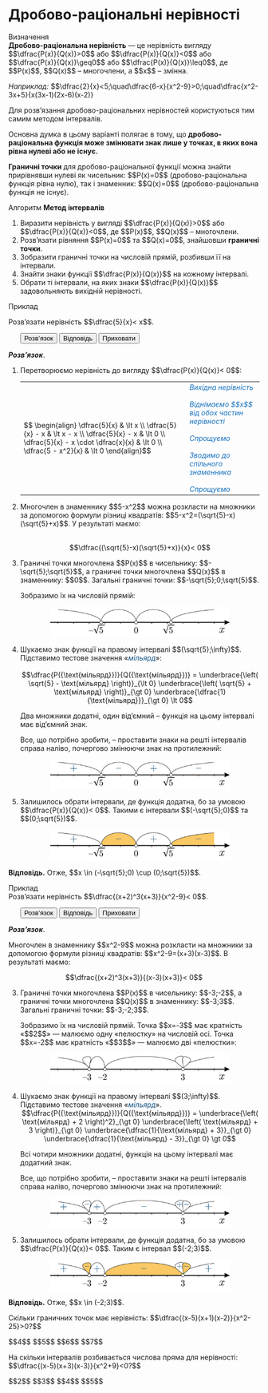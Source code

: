 # Дробово-рацiональнi нерiвності

<div class="space">
<div class="eoz-wrap">
<span class="eoz">Визначення</span>
<div class="eoz-text">
<b>Дробово-раціональна нерівність</b> — це нерівність вигляду $$\dfrac{P(x)}{Q(x)}>0$$ або $$\dfrac{P(x)}{Q(x)}<0$$ або $$\dfrac{P(x)}{Q(x)}\geq0$$ або $$\dfrac{P(x)}{Q(x)}\leq0$$, де $$P(x)$$, $$Q(x)$$ – многочлени, а $$x$$ – змінна.
</div>
</div>
</div>

<p><i>Наприклад:</i> $$\dfrac{2}{x}<5;\quad\dfrac{6-x}{x^2-9}>0;\quad\dfrac{x^2-3x+5}{x(3x-1)(2x-6)(x-2)}<x.$$</p>

<p>Для розв’язання дробово-раціональних нерівностей користуються тим самим методом інтервалів.</p>

<p>Основна думка в цьому варіанті полягає в тому, що <b>дробово-раціональна функція може змінювати знак лише у точках, в яких вона рівна нулеві або не існує.
</b></p>

<p><b>Граничні точки</b> для дробово-раціональної функції можна знайти прирівнявши нулеві як чисельник: $$P(x)=0$$ (дробово-раціональна функція рівна нулю), так і знаменник: $$Q(x)=0$$ (дробово-раціональна функція не існує).</p>

<div class="space">
<div class="alg-wrap">
<span class="alg">Алгоритм</span> <b>Метод інтервалів</b>
<div class="alg-text">
<ol>
<li>Виразити нерівність у вигляді $$\dfrac{P(x)}{Q(x)}>0$$ або $$\dfrac{P(x)}{Q(x)}<0$$, де $$P(x)$$, $$Q(x)$$ – многочлени.</li>
<li>Розв’язати рівняння $$P(x)=0$$ та $$Q(x)=0$$, знайшовши <b>граничні точки</b>.</li>
<li>Зобразити граничні точки на числовій прямій, розбивши її на інтервали.</li>
<li>Знайти знаки функції $$\dfrac{P(x)}{Q(x)}$$ на кожному інтервалі.</li>
<li>Обрати ті інтервали, на яких знаки $$\dfrac{P(x)}{Q(x)}$$ задовольняють вихідній нерівності.</li>
</ol>
</div>
</div>
</div>

<div class="space">
<div class="task-wrap">
<span class="task">Приклад</span>
<div class="task-text">
<p>Розв’язати нерівність $$\dfrac{5}{x}< x$$.</p>
<p>
<ul class="nav-tab" id="mytab">
    <button class="btn" data-target="#decision" data-toggle="pill">Розв’язок</button>
    <button class="btn" data-target="#answer" data-toggle="pill">Вiдповiдь</button>
    <button class="btn" data-target="#hide" data-toggle="pill">Приховати</button>
</ul>
<div id="mytab" class="tab-content">
    <div class="tab-pane" id="decision"> 
<p><b><i>Розв’язок</i></b>.</p>
<ol>
<li>Перетворюємо нерівність до вигляду $$\dfrac{P(x)}{Q(x)}< 0$$:</li>

<table style="border: none;" class="none">
<tr>
<td>$$
    \begin{align}
        \dfrac{5}{x} & \lt x \\
        \dfrac{5}{x} - x & \lt x - x \\
        \dfrac{5}{x} - x & \lt 0 \\
        \dfrac{5}{x} - x \cdot \dfrac{x}{x} & \lt 0 \\
        \dfrac{5 - x^2}{x} & \lt 0 
    \end{align}$$</td>
<td><font color="1570bd"><i>Вихідна нерівність<br><br>Віднімаємо $$x$$ від обох частин нерівності<br><br>Спрощуємо<br><br>Зводимо до спільного знаменника<br><br>Спрощуємо</i></font></td>
</tr>
</table>

<li>Многочлен в знаменнику $$5-x^2$$ можна розкласти на множники за допомогою формули різниці квадратів: $$5-x^2=(\sqrt{5}-x)(\sqrt{5}+x)$$. У результаті маємо:</li>
<br>
<p align="center">$$\dfrac{(\sqrt{5}-x)(\sqrt{5}+x)}{x}< 0$$</p>
<li>Граничні точки многочлена $$P(x)$$ в чисельнику: $$-\sqrt{5};\sqrt{5}$$, а граничні точки многочлена $$Q(x)$$ в знаменнику: $$0$$. Загальні граничні точки: $$-\sqrt{5};0;\sqrt{5}$$.</li>
<p>Зобразимо їх на числовій прямій:</p>
<div class="space"><p align="center"><img align="middle" width="75%" class="image" src="../pics/142/p24_13.png"/></p></div>
<li>Шукаємо знак функції на правому інтервалі $$(\sqrt{5};\infty)$$. Підставимо тестове значення «<font color="#0F5180"><i>мільярд</i></font>»:</li>
<br>
<div align="center">$$\dfrac{P({\text{мільярд}})}{Q({\text{мільярд}})} = \underbrace{\left( \sqrt{5} - \text{мільярд} \right)}_{\lt 0} \underbrace{\left( \sqrt{5} + \text{мільярд} \right)}_{\gt 0} \underbrace{\dfrac{1}{\text{мільярд}}}_{\gt 0} \lt 0$$</div>

<!--<div class="space"><p align="center"><img align="middle" width="70%" height="70%" class="image" src="../pics/142/p24_e6.png"/></p></div>-->
<p>Два множники додатні, один від’ємний – функція на цьому інтервалі має від’ємний знак.</p>
<p>Все, що потрібно зробити, – проставити знаки на решті інтервалів справа наліво, почергово змінюючи знак на протилежний:</p>
<div class="space"><p align="center"><img align="middle" width="75%" class="image" src="../pics/142/p24_14.png"/></p></div>
<li>Залишилось обрати інтервали, де функція додатна, бо за умовою $$\dfrac{P(x)}{Q(x)}< 0$$. Такими є інтервали $$(-\sqrt{5};0)$$ та $$(0;\sqrt{5})$$.</li>
<div class="space"><p align="center"><img align="middle" width="75%" class="image" src="../pics/142/p24_15.png"/></p></div>
</ol>
    </div>
    <div class="tab-pane" id="answer">
<p><b>Вiдповiдь.</b> Отже, $$x \in (-\sqrt{5};0) \cup (0;\sqrt{5})$$.</p>
    </div>
    <div class="tab-pane" id="hide"></div>
</div>
</p>
</div>
</div>
</div>
<div class="space"></div>


<div class="space">
<div class="task-wrap">
<span class="task">Приклад</span>
<div class="task-text">
Розв’язати нерівність $$\dfrac{(x+2)^3(x+3)}{x^2-9}< 0$$.
<p>
<ul class="nav-tab" id="pr1">
<button class="btn" data-target="#decision1" data-toggle="tab">Розв’язок</button>
<button class="btn" data-target="#answer1" data-toggle="tab">Вiдповiдь</button>
<button class="btn" data-target="#hide1" data-toggle="tab">Приховати</button>
</ul>

<div id="pr1" class="tab-content">
  <div class="tab-pane" id="decision1">
<p><b><i>Розв’язок</i></b>.</p>
<p>Многочлен в знаменнику $$x^2-9$$ можна розкласти на множники за допомогою формули різниці квадратів: $$x^2-9=(x+3)(x-3)$$. В результаті маємо:</p>
<p align="center">$$\dfrac{(x+2)^3(x+3)}{(x-3)(x+3)}< 0$$</p>
<ol start="3">
<li>Граничні точки многочлена $$P(x)$$ в чисельнику: $$-3;-2$$, а граничні точки многочлена $$Q(x)$$ в знаменнику: $$-3;3$$. Загальні граничні точки: $$-3;-2;3$$.</li>
<p>Зобразимо їх на числовій прямій. Точка $$x=-3$$ має кратність «$$2$$» — малюємо одну «пелюстку» на числовій осі. Точка $$x=-2$$ має кратність «$$3$$» — малюємо дві «пелюстки»:</p>
<div class="space"><p align="center"><img align="middle" width="75%" class="image" src="../pics/142/p24_16.png"/></p></div>
<li>Шукаємо знак функції на правому інтервалі $$(3;\infty)$$. Підставимо тестове значення «<font color="#0F5180"><i>мільярд</i></font>».</li>

<!--<div class="space"><p align="center"><img align="middle" width="80%" height="80%" class="image" src="../pics/142/p24_e7.png"/></p></div>-->

<div align="center">$$\dfrac{P({\text{мільярд}})}{Q({\text{мільярд}})} = \underbrace{\left( \text{мільярд} + 2 \right)^2}_{\gt 0} \underbrace{\left( \text{мільярд} + 3 \right)}_{\gt 0} \underbrace{\dfrac{1}{\text{мільярд} + 3}}_{\gt 0} \underbrace{\dfrac{1}{\text{мільярд} - 3}}_{\gt 0}  \gt 0$$</div>

<p>Всі чотири множники додатні, функція на цьому інтервалі має додатний знак.</p>
<p>Все, що потрібно зробити, – проставити знаки на решті інтервалів справа наліво, почергово змінюючи знак на протилежний:</p>
<div class="space"><p align="center"><img align="middle" width="75%" class="image" src="../pics/142/p24_17.png"/></p></div>
<li>Залишилось обрати інтервали, де функція додатна, бо за умовою $$\dfrac{P(x)}{Q(x)}< 0$$. Таким є інтервал $$(-2;3)$$.</li>
<div class="space"><p align="center"><img align="middle" width="75%" class="image" src="../pics/142/p24_18.png"/></p></div>
</ol>
    </div>
  <div class="tab-pane" id="answer1">
<p><b>Вiдповiдь.</b> Отже, $$x \in (-2;3)$$.</p>
   </div>
  <div class="tab-pane" id="hide1"></div>
</div>
</p>    
</div>
</div>
</div>
<div class="space"></div>

<quiz correctLabel="correct" incorrectLabel="incorrect" checkLabel="check">
 <question text="">
        <p>Скільки граничних точок має нерівність: $$\dfrac{(x-5)(x+1)(x-2)}{x^2-25}>0?$$</p>
        <answer correct> $$4$$</answer>
        <answer> $$5$$</answer>
        <answer> $$6$$</answer>
        <answer> $$7$$</answer>
</question>
<question text="">
        <p>На скільки інтервалів розбивається числова пряма для нерівності: $$\dfrac{(x-5)(x+3)(x-3)}{x^2+9}<0?$$</p>
        <answer> $$2$$</answer>
        <answer> $$3$$</answer>
        <answer correct> $$4$$</answer>
        <answer> $$5$$</answer>
</question>
</quiz>